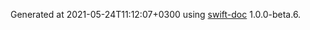 Generated at 2021-05-24T11:12:07+0300 using [swift-doc](https://github.com/SwiftDocOrg/swift-doc) 1.0.0-beta.6.
